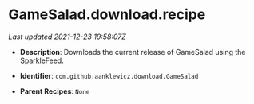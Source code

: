 # GameSalad.download.recipe

_Last updated 2021-12-23 19:58:07Z_

- **Description**: Downloads the current release of GameSalad using the SparkleFeed.

- **Identifier**: `com.github.aanklewicz.download.GameSalad`

- **Parent Recipes**: `None`